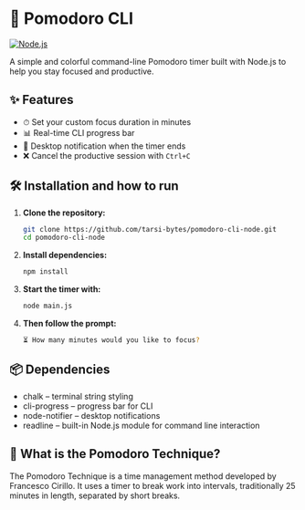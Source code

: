 # 🍅 Pomodoro CLI
[![Node.js](https://img.shields.io/badge/node-%3E=14.0.0-green)](https://nodejs.org/)

A simple and colorful command-line Pomodoro timer built with Node.js to help you stay focused and productive.

## ✨ Features
- ⏱ Set your custom focus duration in minutes
- 📊 Real-time CLI progress bar
- 🔔 Desktop notification when the timer ends
- ❌ Cancel the productive session with `Ctrl+C`

## 🛠️ Installation and how to run
1. **Clone the repository:**
   ```bash
   git clone https://github.com/tarsi-bytes/pomodoro-cli-node.git
   cd pomodoro-cli-node
   ```
2. **Install dependencies:**
   ```bash
   npm install
   ```
3. **Start the timer with:** 
    ```bash 
    node main.js
    ```
4. **Then follow the prompt:**
    ```bash 
    ⏳ How many minutes would you like to focus?
    ```
## 📦 Dependencies
- chalk – terminal string styling
- cli-progress – progress bar for CLI
- node-notifier – desktop notifications
- readline – built-in Node.js module for command line interaction

## 🧠 What is the Pomodoro Technique?
The Pomodoro Technique is a time management method developed by Francesco Cirillo. It uses a timer to break work into intervals, traditionally 25 minutes in length, separated by short breaks.
